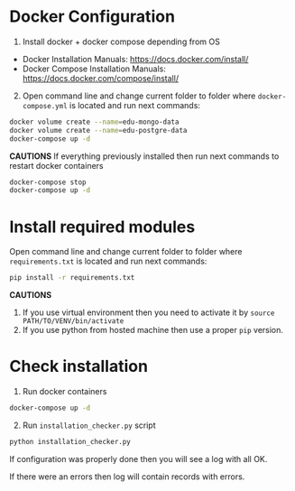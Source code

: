# Docker Configuration

1. Install docker + docker compose depending from OS
  - Docker Installation Manuals: https://docs.docker.com/install/
  - Docker Compose Installation Manuals: https://docs.docker.com/compose/install/

2. Open command line and change current folder to folder where `docker-compose.yml` is located and run next commands:

```bash
docker volume create --name=edu-mongo-data
docker volume create --name=edu-postgre-data
docker-compose up -d
```

**CAUTIONS**
If everything previously installed then run next commands to restart docker containers

```bash
docker-compose stop
docker-compose up -d
```

# Install required modules

Open command line and change current folder to folder where `requirements.txt` is located and run next commands:

```bash
pip install -r requirements.txt
```

**CAUTIONS**
1. If you use virtual environment then you need to activate it by `source PATH/TO/VENV/bin/activate`
2. If you use python from hosted machine then use a proper `pip` version.


# Check installation

1. Run docker containers

```bash
docker-compose up -d
```

2. Run `installation_checker.py` script

```bash
python installation_checker.py
```

If configuration was properly done then you will see a log with all OK.

If there were an errors then log will contain records with errors.
